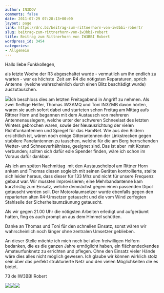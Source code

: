 ```yaml
---
author: IN3DOV
comments: false
date: 2011-07-29 07:28:13+00:00
layout: page
link: https://drc.bz/beitrag-zum-rittnerhorn-von-iw3bbi-robert/
slug: beitrag-zum-rittnerhorn-von-iw3bbi-robert
title: Beitrag zum Rittnerhorn von IW3BBI Robert
wordpress_id: 3454
categories:
- Allgemein
---
```


Hallo liebe Funkkollegen,

als letzte Woche der R3 abgeschaltet wurde - vermutlich um ihn endlich zu warten - war es höchste  Zeit am R4 die nötigsten Reparaturen, sprich Antenne  (welche wahrscheinlich durch einen Blitz beschädigt wurde)  auszutauschen.

[![](https://drc.bz/wp-content/uploads/2011/07/R4-2011072201-200x300.jpg)](https://drc.bz/wp-content/uploads/2011/07/R4-2011072201.jpg)Ich beschloss dies am letzten Freitagabend in Angriff zu nehmen. Als zwei fleißige Helfer, Thomas IW3AMQ und Toni IN3ZMB davon hörten, waren sie auch sofort dabei und starteten schon Freitag am Mittag aufs Rittner Horn und begannen mit dem Austausch von mehreren Antennenauslegern, welche unter der schweren Schneelast des letzten Winters gebrochen waren, sowie der Neuausrichtung der vielen Richtfunkantennen und Spiegel für das HamNet. Wie aus den Bildern ersichtlich ist, wären noch einige Gitterantennen der Linkstrecken gegen stabilere Panelantennen zu tauschen, welche für die am Berg herrschenden Wetter- und Schneeverhältnisse, geeignet sind. Das ist aber  mit Kosten verbunden; sollten sich dafür edle Spender finden, wäre ich schon im Voraus dafür dankbar.

Als ich am späten Nachmittag  mit den Austauschdipol am Rittner Horn ankam und Thomas diesen sogleich mit seinen Geräten kontrollierte, stellte sich leider heraus, dass dieser für 133 Mhz und nicht für unsere Frequenz gebaut war. Wir mussten improvisieren; eine Mehrbandantenne kam kurzfristig zum Einsatz, welche demnächst gegen einen passenden Dipol getauscht werden soll. Der Motorolaumsetzer wurde ebenfalls gegen den reparierten alten R4-Umsetzer getauscht und die vom Wind zerfegten Stahlseile der Sicherheitsumzäunung getauscht.

Als wir gegen 21.00 Uhr die nötigsten Arbeiten erledigt und aufgeräumt hatten, fing es auch prompt an aus dem Himmel schütten.

Danke an Thomas und Toni für den schnellen Einsatz, sonst wären wir wahrscheinlich noch länger ohne zentralen Umsetzer geblieben.

An dieser Stelle möchte ich mich noch bei allen freiwilligen Helfern bedanken, die es die ganzen Jahre ermöglicht haben, ein flächendeckendes Amateurfunknetz zu errichten und pflegen. Ohne den Einsatz vieler Hände wäre dies alles nicht möglich gewesen. Ich glaube wir können wirklich stolz sein über das perfekt strukturierte Netz und den vielen Möglichkeiten die es bietet.

73 de IW3BBI Robert

[![](https://drc.bz/wp-content/uploads/2011/07/R4-2011072205-200x300.jpg)](https://drc.bz/wp-content/uploads/2011/07/R4-2011072205.jpg)[![](https://drc.bz/wp-content/uploads/2011/07/R4-2011072203-200x300.jpg)](https://drc.bz/wp-content/uploads/2011/07/R4-2011072203.jpg)[![](https://drc.bz/wp-content/uploads/2011/07/R4-2011072202-200x300.jpg)](https://drc.bz/wp-content/uploads/2011/07/R4-2011072202.jpg)
